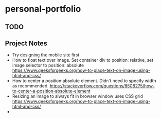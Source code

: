 # personal-portfolio

## TODO

## Project Notes
- Try designing the mobile site first
- How to float text over image. Set container div to position: relative, set image selector to position: absolute https://www.geeksforgeeks.org/how-to-place-text-on-image-using-html-and-css/
- How to center a position:absolute element. Didn't need to specify width as recommended. https://stackoverflow.com/questions/8508275/how-to-center-a-position-absolute-element
- Resizing an image to always fit in browser window uses CSS grid https://www.geeksforgeeks.org/how-to-place-text-on-image-using-html-and-css/
- 